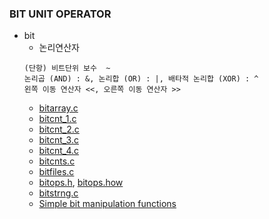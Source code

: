### BIT UNIT OPERATOR
* bit
  * 논리연산자
  ```
  (단항) 비트단위 보수	~
  논리곱 (AND) : &, 논리합 (OR) : |, 배타적 논리합 (XOR) : ^
  왼쪽 이동 연산자 <<, 오른쪽 이동 연산자 >>
  ```
  * [bitarray.c](https://github.com/vonj/snippets.org/blob/master/bitarray.c)
  * [bitcnt_1.c](https://github.com/vonj/snippets.org/blob/master/bitcnt_1.c)
  * [bitcnt_2.c](https://github.com/vonj/snippets.org/blob/master/bitcnt_2.c)
  * [bitcnt_3.c](https://github.com/vonj/snippets.org/blob/master/bitcnt_3.c)
  * [bitcnt_4.c](https://github.com/vonj/snippets.org/blob/master/bitcnt_4.c)
  * [bitcnts.c](https://github.com/vonj/snippets.org/blob/master/bitcnts.c)
  * [bitfiles.c](https://github.com/vonj/snippets.org/blob/master/bitfiles.c)
  * [bitops.h](https://github.com/vonj/snippets.org/blob/master/bitops.h), [bitops.how](https://github.com/vonj/snippets.org/blob/master/bitops.how)
  * [bitstrng.c](https://github.com/vonj/snippets.org/blob/master/bitstrng.c)
  * [Simple bit manipulation functions]()
